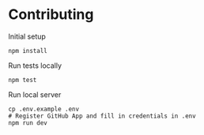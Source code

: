 # Contributing

Initial setup

```
npm install
```

Run tests locally

```
npm test
```

Run local server

```
cp .env.example .env
# Register GitHub App and fill in credentials in .env
npm run dev
```
